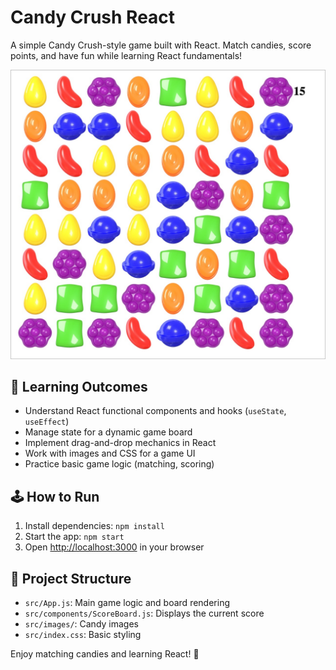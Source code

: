 # Candy Crush React

A simple Candy Crush-style game built with React. Match candies, score points, and have fun while learning React fundamentals!

![Game Screenshot](screenshot.jpg)

## 🚀 Learning Outcomes
- Understand React functional components and hooks (`useState`, `useEffect`)
- Manage state for a dynamic game board
- Implement drag-and-drop mechanics in React
- Work with images and CSS for a game UI
- Practice basic game logic (matching, scoring)

## 🕹️ How to Run
1. Install dependencies: `npm install`
2. Start the app: `npm start`
3. Open [http://localhost:3000](http://localhost:3000) in your browser

## 📁 Project Structure
- `src/App.js`: Main game logic and board rendering
- `src/components/ScoreBoard.js`: Displays the current score
- `src/images/`: Candy images
- `src/index.css`: Basic styling

Enjoy matching candies and learning React! 🍬
